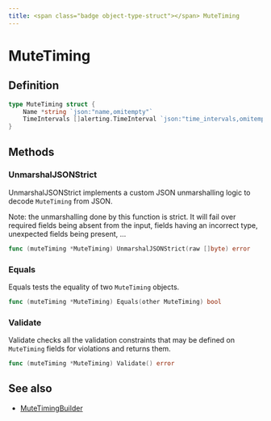 ```yaml
---
title: <span class="badge object-type-struct"></span> MuteTiming
---
```

# <span class="badge object-type-struct"></span> MuteTiming

## Definition

```go
type MuteTiming struct {
    Name *string `json:"name,omitempty"`
    TimeIntervals []alerting.TimeInterval `json:"time_intervals,omitempty"`
}
```
## Methods

### <span class="badge object-method"></span> UnmarshalJSONStrict

UnmarshalJSONStrict implements a custom JSON unmarshalling logic to decode `MuteTiming` from JSON.

Note: the unmarshalling done by this function is strict. It will fail over required fields being absent from the input, fields having an incorrect type, unexpected fields being present, …

```go
func (muteTiming *MuteTiming) UnmarshalJSONStrict(raw []byte) error
```

### <span class="badge object-method"></span> Equals

Equals tests the equality of two `MuteTiming` objects.

```go
func (muteTiming *MuteTiming) Equals(other MuteTiming) bool
```

### <span class="badge object-method"></span> Validate

Validate checks all the validation constraints that may be defined on `MuteTiming` fields for violations and returns them.

```go
func (muteTiming *MuteTiming) Validate() error
```

## See also

 * <span class="badge builder"></span> [MuteTimingBuilder](./builder-MuteTimingBuilder.md)
